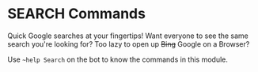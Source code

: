 # SEARCH Commands

Quick Google searches at your fingertips! Want everyone to see the same search you're looking for? Too lazy to open up ~~Bing~~ Google on a Browser?

Use `~help Search` on the bot to know the commands in this module.